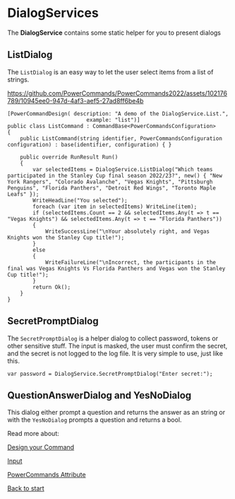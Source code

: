 # DialogServices

The **DialogService** contains some static helper for you to present dialogs 

## ListDialog

The ```ListDialog``` is an easy way to let the user select items from a list of strings.

https://github.com/PowerCommands/PowerCommands2022/assets/102176789/10945ee0-947d-4af3-aef5-27ad8ff6be4b

```
[PowerCommandDesign( description: "A demo of the DialogService.List.",
                         example: "list")]
public class ListCommand : CommandBase<PowerCommandsConfiguration>
{
    public ListCommand(string identifier, PowerCommandsConfiguration configuration) : base(identifier, configuration) { }

    public override RunResult Run()
    {
        var selectedItems = DialogService.ListDialog("Which teams participated in the Stanley Cup final season 2022/23?", new() { "New York Rangers", "Colorado Avalanche", "Vegas Knights", "Pittsburgh Penguins", "Florida Panthers", "Detroit Red Wings", "Toronto Maple Leafs" });
        WriteHeadLine("You selected");
        foreach (var item in selectedItems) WriteLine(item);
        if (selectedItems.Count == 2 && selectedItems.Any(t => t == "Vegas Knights") && selectedItems.Any(t => t == "Florida Panthers"))
        {
            WriteSuccessLine("\nYour absolutely right, and Vegas Knights won the Stanley Cup title!");
        }
        else
        {
            WriteFailureLine("\nIncorrect, the participants in the final was Vegas Knights Vs Florida Panthers and Vegas won the Stanley Cup title!");
        }
        return Ok();
    }
}
```
## SecretPromptDialog
The ```SecretPromptDialog``` is a helper dialog to collect password, tokens or other sensitive stuff. The input is masked, the user must confirm the secret, and the secret is not logged to the log file. 
It is very simple to use, just like this.
```
var password = DialogService.SecretPromptDialog("Enter secret:");
```

## QuestionAnswerDialog and YesNoDialog
This dialog either prompt a question and returns the answer as an string or with the ```YesNoDialog``` prompts a question and returns a bool.

Read more about:

[Design your Command](Design_command.md)

[Input](Input.md)

[PowerCommands Attribute](PowerCommandDesignAttribute.md)

[Back to start](https://github.com/PowerCommands/PowerCommands2022/blob/main/Docs/README.md)